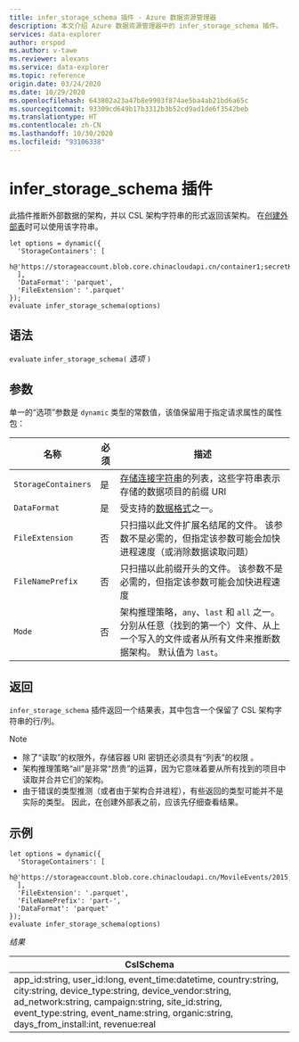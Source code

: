 ```yaml
---
title: infer_storage_schema 插件 - Azure 数据资源管理器
description: 本文介绍 Azure 数据资源管理器中的 infer_storage_schema 插件。
services: data-explorer
author: orspod
ms.author: v-tawe
ms.reviewer: alexans
ms.service: data-explorer
ms.topic: reference
origin.date: 03/24/2020
ms.date: 10/29/2020
ms.openlocfilehash: 643802a23a47b8e9903f874ae5ba4ab21bd6a65c
ms.sourcegitcommit: 93309cd649b17b3312b3b52cd9ad1de6f3542beb
ms.translationtype: HT
ms.contentlocale: zh-CN
ms.lasthandoff: 10/30/2020
ms.locfileid: "93106338"
---
```

# <a name="infer_storage_schema-plugin"></a>infer_storage_schema 插件

此插件推断外部数据的架构，并以 CSL 架构字符串的形式返回该架构。 在[创建外部表](../management/external-tables-azurestorage-azuredatalake.md#create-or-alter-external-table)时可以使用该字符串。

```kusto
let options = dynamic({
  'StorageContainers': [
    h@'https://storageaccount.blob.core.chinacloudapi.cn/container1;secretKey'
  ],
  'DataFormat': 'parquet',
  'FileExtension': '.parquet'
});
evaluate infer_storage_schema(options)
```

## <a name="syntax"></a>语法

`evaluate` `infer_storage_schema(` *选项* `)`

## <a name="arguments"></a>参数

单一的“选项”参数是 `dynamic` 类型的常数值，该值保留用于指定请求属性的属性包：

|名称                    |必须|描述|
|------------------------|--------|-----------|
|`StorageContainers`|是|[存储连接字符串](../api/connection-strings/storage.md)的列表，这些字符串表示存储的数据项目的前缀 URI|
|`DataFormat`|是|受支持的[数据格式](../../ingestion-supported-formats.md)之一。|
|`FileExtension`|否|只扫描以此文件扩展名结尾的文件。 该参数不是必需的，但指定该参数可能会加快进程速度（或消除数据读取问题）|
|`FileNamePrefix`|否|只扫描以此前缀开头的文件。 该参数不是必需的，但指定该参数可能会加快进程速度|
|`Mode`|否|架构推理策略，`any`、`last` 和 `all` 之一。 分别从任意（找到的第一个）文件、从上一个写入的文件或者从所有文件来推断数据架构。 默认值为 `last`。|

## <a name="returns"></a>返回

`infer_storage_schema` 插件返回一个结果表，其中包含一个保留了 CSL 架构字符串的行/列。

> [!NOTE]
> * 除了“读取”的权限外，存储容器 URI 密钥还必须具有“列表”的权限 。
> * 架构推理策略“all”是非常“昂贵”的运算，因为它意味着要从所有找到的项目中读取并合并它们的架构。
> * 由于错误的类型推测（或者由于架构合并进程），有些返回的类型可能并不是实际的类型。 因此，在创建外部表之前，应该先仔细查看结果。

## <a name="example"></a>示例

```kusto
let options = dynamic({
  'StorageContainers': [
    h@'https://storageaccount.blob.core.chinacloudapi.cn/MovileEvents/2015;secretKey'
  ],
  'FileExtension': '.parquet',
  'FileNamePrefix': 'part-',
  'DataFormat': 'parquet'
});
evaluate infer_storage_schema(options)
```

*结果*

|CslSchema|
|---|
|app_id:string, user_id:long, event_time:datetime, country:string, city:string, device_type:string, device_vendor:string, ad_network:string, campaign:string, site_id:string, event_type:string, event_name:string, organic:string, days_from_install:int, revenue:real|
